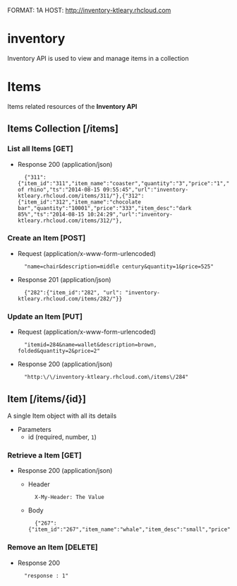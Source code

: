 FORMAT: 1A
HOST: http://inventory-ktleary.rhcloud.com

# inventory
Inventory API is used to view and manage items in a collection 

# Items
Items related resources of the **Inventory API**

## Items Collection [/items]
### List all Items [GET]
+ Response 200 (application/json)

        {"311":{"item_id":"311","item_name":"coaster","quantity":"3","price":"1","item_desc":"picture of rhino","ts":"2014-08-15 09:55:45","url":"inventory-ktleary.rhcloud.com/items/311/"},{"312":{"item_id":"312","item_name":"chocolate bar","quantity":"10001","price":"333","item_desc":"dark 85%","ts":"2014-08-15 10:24:29","url":"inventory-ktleary.rhcloud.com/items/312/"},

### Create an Item [POST]
+ Request (application/x-www-form-urlencoded)

        "name=chair&description=middle century&quantity=1&price=525"

+ Response 201 (application/json)

        {"282":{"item_id":"282", "url": "inventory-ktleary.rhcloud.com/items/282/"}}

### Update an Item [PUT]

+ Request (application/x-www-form-urlencoded)

        "itemid=284&name=wallet&description=brown, folded&quantity=2&price=2"

+ Response 200 (application/json)
    
        "http:\/\/inventory-ktleary.rhcloud.com\/items\/284"

## Item [/items/{id}]
A single Item object with all its details

+ Parameters
    + id (required, number, `1`)

### Retrieve a Item [GET]
+ Response 200 (application/json)

    + Header

            X-My-Header: The Value

    + Body


            {"267":{"item_id":"267","item_name":"whale","item_desc":"small","price":"1","quantity":"9000"}}



### Remove an Item [DELETE]
+ Response 200

        "response : 1"

